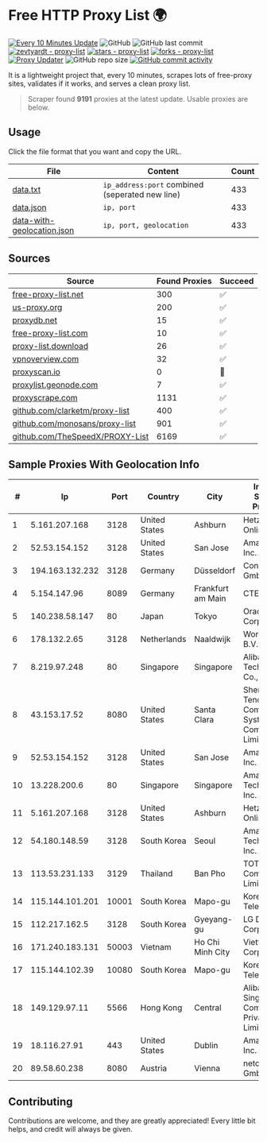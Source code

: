 
# Free HTTP Proxy List 🌍

[![Every 10 Minutes Update](https://github.com/mertguvencli/http-proxy-list/actions/workflows/main.yml/badge.svg?branch=main)](https://github.com/mertguvencli/http-proxy-list/actions/workflows/main.yml)
![GitHub](https://img.shields.io/github/license/mertguvencli/http-proxy-list)
![GitHub last commit](https://img.shields.io/github/last-commit/mertguvencli/http-proxy-list)
[![zevtyardt - proxy-list](https://img.shields.io/static/v1?label=zevtyardt&message=proxy-list&color=blue&logo=github)](https://github.com/zevtyardt/proxy-list "Go to GitHub repo")
[![stars - proxy-list](https://img.shields.io/github/stars/zevtyardt/proxy-list?style=social)](https://github.com/zevtyardt/proxy-list)
[![forks - proxy-list](https://img.shields.io/github/forks/zevtyardt/proxy-list?style=social)](https://github.com/zevtyardt/proxy-list)
[![Proxy Updater](https://github.com/zevtyardt/proxy-list/workflows/Proxy%20Updater/badge.svg)](https://github.com/zevtyardt/proxy-list/actions?query=workflow:"Proxy+Updater")
![GitHub repo size](https://img.shields.io/github/repo-size/zevtyardt/proxy-list)
[![GitHub commit activity](https://img.shields.io/github/commit-activity/m/zevtyardt/proxy-list?logo=commits)](https://github.com/zevtyardt/proxy-list/commits/main)

It is a lightweight project that, every 10 minutes, scrapes lots of free-proxy sites, validates if it works, and serves a clean proxy list.

> Scraper found **9191** proxies at the latest update. Usable proxies are below.

## Usage

Click the file format that you want and copy the URL.

|File|Content|Count|
|----|-------|-----|
|[data.txt](https://raw.githubusercontent.com/mertguvencli/http-proxy-list/main/proxy-list/data.txt)|`ip_address:port` combined (seperated new line)|433|
|[data.json](https://raw.githubusercontent.com/mertguvencli/http-proxy-list/main/proxy-list/data.json)|`ip, port`|433|
|[data-with-geolocation.json](https://raw.githubusercontent.com/mertguvencli/http-proxy-list/main/proxy-list/data-with-geolocation.json)|`ip, port, geolocation`|433|

## Sources

|Source|Found Proxies|Succeed|
|------|-------------|-------|
|[free-proxy-list.net](https://free-proxy-list.net)|300|✅|
|[us-proxy.org](https://www.us-proxy.org)|200|✅|
|[proxydb.net](http://proxydb.net)|15|✅|
|[free-proxy-list.com](https://free-proxy-list.com/?page=&port=&type%5B%5D=http&type%5B%5D=https&up_time=0&search=Search)|10|✅|
|[proxy-list.download](https://www.proxy-list.download/HTTP)|26|✅|
|[vpnoverview.com](https://vpnoverview.com/privacy/anonymous-browsing/free-proxy-servers)|32|✅|
|[proxyscan.io](https://www.proxyscan.io)|0|🚫|
|[proxylist.geonode.com](https://proxylist.geonode.com/api/proxy-list?limit=300&page=1&sort_by=lastChecked&sort_type=desc&protocols=http,https)|7|✅|
|[proxyscrape.com](https://api.proxyscrape.com/v2/?request=displayproxies&protocol=http&timeout=10000&country=all&ssl=all&anonymity=all)|1131|✅|
|[github.com/clarketm/proxy-list](https://raw.githubusercontent.com/clarketm/proxy-list/master/proxy-list-raw.txt)|400|✅|
|[github.com/monosans/proxy-list](https://raw.githubusercontent.com/monosans/proxy-list/main/proxies/http.txt)|901|✅|
|[github.com/TheSpeedX/PROXY-List](https://raw.githubusercontent.com/TheSpeedX/PROXY-List/master/http.txt)|6169|✅|


## Sample Proxies With Geolocation Info

|#|Ip|Port|Country|City|Internet Service Provider|
|-|--|----|-------|----|-------------------------|
|1|5.161.207.168|3128|United States|Ashburn|Hetzner Online GmbH|
|2|52.53.154.152|3128|United States|San Jose|Amazon.com, Inc.|
|3|194.163.132.232|3128|Germany|Düsseldorf|Contabo GmbH|
|4|5.154.147.96|8089|Germany|Frankfurt am Main|CTE|
|5|140.238.58.147|80|Japan|Tokyo|Oracle Corporation|
|6|178.132.2.65|3128|Netherlands|Naaldwijk|WorldStream B.V.|
|7|8.219.97.248|80|Singapore|Singapore|Alibaba (US) Technology Co., Ltd.|
|8|43.153.17.52|8080|United States|Santa Clara|Shenzhen Tencent Computer Systems Company Limited|
|9|52.53.154.152|3128|United States|San Jose|Amazon.com, Inc.|
|10|13.228.200.6|80|Singapore|Singapore|Amazon Technologies Inc.|
|11|5.161.207.168|3128|United States|Ashburn|Hetzner Online GmbH|
|12|54.180.148.59|3128|South Korea|Seoul|Amazon Technologies Inc.|
|13|113.53.231.133|3129|Thailand|Ban Pho|TOT Public Company Limited|
|14|115.144.101.201|10001|South Korea|Mapo-gu|Korea Telecom|
|15|112.217.162.5|3128|South Korea|Gyeyang-gu|LG DACOM Corporation|
|16|171.240.183.131|50003|Vietnam|Ho Chi Minh City|Viettel Corporation|
|17|115.144.102.39|10080|South Korea|Mapo-gu|Korea Telecom|
|18|149.129.97.11|5566|Hong Kong|Central|Alibaba.com Singapore E-Commerce Private Limited|
|19|18.116.27.91|443|United States|Dublin|Amazon.com, Inc.|
|20|89.58.60.238|8080|Austria|Vienna|netcup GmbH|



## Contributing

Contributions are welcome, and they are greatly appreciated! Every
little bit helps, and credit will always be given.


